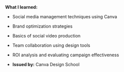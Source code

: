 



**What I learned:**

- Social media management techniques using Canva
- Brand optimization strategies
- Basics of social video production
- Team collaboration using design tools
- ROI analysis and evaluating campaign effectiveness

- **Issued by:** Canva Design School

